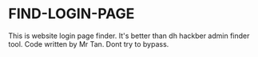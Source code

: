 # FIND-LOGIN-PAGE
This is website login page finder. It's better than dh hackber admin finder tool. Code written by Mr Tan. Dont try to bypass.
